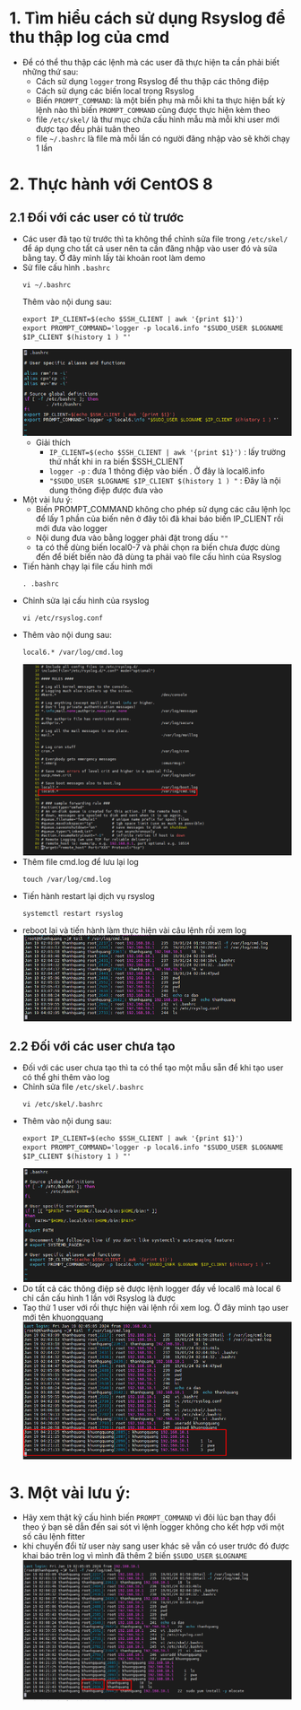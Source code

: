 # 1. Tìm hiểu cách sử dụng Rsyslog để thu thập log của cmd
- Để có thể thu thập các lệnh mà các user đã thực hiện ta cần phải biết những thứ sau:
  - Cách sử dụng `logger` trong Rsyslog để thu thập các thông điệp 
  - Cách sử dụng các biến local trong Rsyslog
  - Biến `PROMPT_COMMAND`: là một biến phụ mà mỗi khi ta thực hiện bất kỳ lệnh nào thì biến `PROMPT_COMMAND` cũng được thực hiện kèm theo
  - file `/etc/skel/` là thư mục chứa cấu hình mẫu mà mỗi khi user mới được tạo đều phải tuân theo
  - file `~/.bashrc` là file mà mỗi lần có người đăng nhập vào sẽ khởi chạy 1 lần
# 2. Thực hành với CentOS 8
## 2.1 Đối với các user có từ trước
- Các user đã tạo từ trước thì ta không thể chỉnh sửa file trong `/etc/skel/` để áp dụng cho tất cả user nên ta cần đăng nhập vào user đó và sửa bằng tay. Ở đây mình lấy tài khoản root làm demo
- Sử file cấu hình `.bashrc`
  ```
  vi ~/.bashrc
  ``` 
  Thêm vào nội dung sau:
  ```
  export IP_CLIENT=$(echo $SSH_CLIENT | awk '{print $1}')
  export PROMPT_COMMAND='logger -p local6.info "$SUDO_USER $LOGNAME $IP_CLIENT $(history 1 ) "'
  ```
  ![Alt](/thuctap/anh/Screenshot_729.png)
  - Giải thích
    - `IP_CLIENT=$(echo $SSH_CLIENT | awk '{print $1}')` : lấy trường thứ nhất khi in ra biến $SSH_CLIENT
    - `logger -p` : đưa 1 thông điệp vào biến . Ở đây là local6.info
    - `"$SUDO_USER $LOGNAME $IP_CLIENT $(history 1 ) "` : Đây là nội dung thông điệp được đưa vào
- Một vài lưu ý:
  - Biến PROMPT_COMMAND không cho phép sử dụng các câu lệnh lọc để lấy 1 phần của biến nên ở đây tôi đã khai báo biến IP_CLIENT rồi mới đưa vào logger
  - Nội dung đưa vào bằng logger phải đặt trong dấu `""`
  - ta có thể dùng biến local0-7 và phải chọn ra biến chưa được dùng đến để biết biến nào đã dùng ta phải vaò file cấu hình của Rsyslog
- Tiến hành chạy lại file cấu hình mới
  ```
  . .bashrc
  ```
- Chỉnh sửa lại cấu hình của rsyslog
  ```
  vi /etc/rsyslog.conf
  ```
- Thêm vào nội dung sau:
  ```
  local6.* /var/log/cmd.log
  ```
  ![Alt](/thuctap/anh/Screenshot_730.png)
- Thêm file cmd.log để lưu lại log
  ```
  touch /var/log/cmd.log
  ```
- Tiến hành restart lại dịch vụ rsyslog
  ```
  systemctl restart rsyslog
  ```
- reboot lại và tiến hành làm thực hiện vài câu lệnh rồi xem log
  ![Alt](/thuctap/anh/Screenshot_731.png)


## 2.2 Đối với các user chưa tạo
- Đối với các user chưa tạo thì ta có thể tạo một mẫu sẵn để khi tạo user có thể ghi thêm vào log
- Chỉnh sửa file `/etc/skel/.bashrc`
  ```
  vi /etc/skel/.bashrc
  ```
- Thêm vào nội dung sau:
  ```
  export IP_CLIENT=$(echo $SSH_CLIENT | awk '{print $1}')
  export PROMPT_COMMAND='logger -p local6.info "$SUDO_USER $LOGNAME $IP_CLIENT $(history 1 ) "'
  ```
  ![Alt](/thuctap/anh/Screenshot_732.png)
- Do tất cả các thông điệp sẽ được lệnh logger đẩy về local6 mà local 6 chỉ cần cấu hình 1 lần với Rsyslog là được
- Taọ thử 1 user với rồi thực hiện vài lệnh rồi xem log. Ở đây mình tạo user mới tên khuongquang
  ![Alt](/thuctap/anh/Screenshot_733.png)
# 3. Một vài lưu ý:
- Hãy xem thật kỹ cấu hình biến `PROMPT_COMMAND` vì đôi lúc bạn thay đổi theo ý bạn sẽ dẫn đến sai sót vì lệnh logger không cho kết hợp với một số câu lệnh fitter 
- khi chuyển đổi từ user này sang user khác sẽ vẫn có user trước đó được khai báo trên log vì mình đã thêm 2 biến `$SUDO_USER` `$LOGNAME`
  ![Alt](/thuctap/anh/Screenshot_734.png)